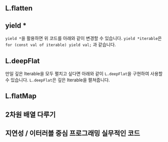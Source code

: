 <script src="../lib/fx.js"></script>

## L.flatten

<script>
  log([...[1, 2], 3, 4, ...[5, 6], ...[7, 8, 9]]);

  const isIterable = a => a && a[Symbol.iterator];

  L.flatten = function* (iter) {
    for (const a of iter) {
      if (isIterable(a)) for (const b of a) yield b
      else yield a;
    }
  };

  var it = L.flatten([[1, 2], 3, 4, [5, 6], [7, 8, 9]]);
  log(it.next());
  log(it.next());
  log(it.next());
  log(it.next());
  log(take(6, L.flatten([[1, 2], 3, 4, [5, 6], [7, 8, 9]])));

  // log(it.next());
  // log(it.next());
  // log(it.next());
  // log(it.next());
  const flatten = pipe(L.flatten, takeAll);
  log(flatten([[1, 2], 3, 4, [5, 6], [7, 8, 9]]));

  console.clear();
</script>

## yield *

<script>
  L.flatten = function* (iter) {
    for (const a of iter) {
      if (isIterable(a)) for (const b of a) yield b
      else yield a;
    }
  };
</script>

`yield *`을 활용하면 위 코드를 아래와 같이 변경할 수 있습니다. `yield *iterable`은 `for (const val of iterable) yield val;` 과 같습니다.

<script>
  L.flatten = function* (iter) {
    for (const a of iter) {
      if (isIterable(a)) yield* a;
      else yield a;
    }
  };
</script>

## L.deepFlat

만일 깊은 Iterable을 모두 펼치고 싶다면 아래와 같이 `L.deepFlat`을 구현하여 사용할 수 있습니다. `L.deepFlat`은 깊은 Iterable을 펼쳐줍니다.

<script>
  L.deepFlat = function* f(iter) {
    for (const a of iter) {
      if (isIterable(a)) yield* f(a);
      else yield a;
    }
  };
  log([...L.deepFlat([1, [2, [3, 4], [[5]]]])]);
  // [1, 2, 3, 4, 5];
</script>

## L.flatMap

<script>
  // log([[1, 2], [3, 4], [5, 6, 7]].flatMap(a => a));
  // log([[1, 2], [3, 4], [5, 6, 7]].flatMap(a => a.map(a => a * a)));
  // log(flatten([[1, 2], [3, 4], [5, 6, 7]].map(a => a.map(a => a * a))));
  // log(flatten([[1, 2], [3, 4], [5, 6, 7]].map(a => a.map(a => a * a))));

  L.flatMap = curry(pipe(L.map, L.flatten));
  const flatMap = curry(pipe(L.map, flatten));

  // var it = L.flatMap(map(a => a * a), [[1, 2], [3, 4], [5, 6, 7]]);
  var it = L.flatMap(a => a, [[1, 2], [3, 4], [5, 6, 7]]);
  log([...it]);
  // log(it.next());
  // log(it.next());
  // log(it.next());
  // log(it.next());
  // log(it.next());
  // log(it.next());
  // log(it.next());
  log(flatMap(a => a, [[1, 2], [3, 4], [5, 6, 7]]));

  log(flatMap(L.range, map(a => a + 1, [1, 2, 3])));

  var it = L.flatMap(L.range, map(a => a + 1, [1, 2, 3]));
  log(it.next());
  log(it.next());
  log(it.next());
  log(it.next());

  log(take(3, L.flatMap(L.range, map(a => a + 1, [1, 2, 3]))));
  console.clear();
</script>


## 2차원 배열 다루기

<script>
  const arr = [
    [1, 2],
    [3, 4, 5],
    [6, 7, 8],
    [9, 10]
  ];

  go(arr,
    L.flatten,
    L.filter(a => a % 2),
    L.map(a => a * a),
    take(4),
    reduce(add),
    log);
</script>


## 지연성 / 이터러블 중심 프로그래밍 실무적인 코드

<script>
  var users = [
    {
      name: 'a', age: 21, family: [
        {name: 'a1', age: 53}, {name: 'a2', age: 47},
        {name: 'a3', age: 16}, {name: 'a4', age: 15}
      ]
    },
    {
      name: 'b', age: 24, family: [
        {name: 'b1', age: 58}, {name: 'b2', age: 51},
        {name: 'b3', age: 19}, {name: 'b4', age: 22}
      ]
    },
    {
      name: 'c', age: 31, family: [
        {name: 'c1', age: 64}, {name: 'c2', age: 62}
      ]
    },
    {
      name: 'd', age: 20, family: [
        {name: 'd1', age: 42}, {name: 'd2', age: 42},
        {name: 'd3', age: 11}, {name: 'd4', age: 7}
      ]
    }
  ];

  go(users,
    L.flatMap(u => u.family),
    L.filter(u => u.age > 20),
    L.map(u => u.age),
    take(4),
    reduce(add),
    log);
</script>
